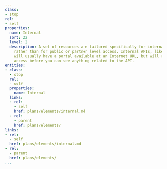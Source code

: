 ```yaml
---
class:
- stop
rel:
- self
properties:
  name: Internal
  sort: 22
  level: 2
  description: A set of resources are tailored specifically for internal consumption
    rather than for public or partner level access. Internal APIs, like public ones
    will usually have a portal available at an Internet URL, but will require additional
    access before you can see anything related to the API.
entities:
- class:
  - stop
  rel:
  - self
  properties:
    name: Internal
  links:
  - rel:
    - self
    href: plans/elements/internal.md
  - rel:
    - parent
    href: plans/elements/
links:
- rel:
  - self
  href: plans/elements/internal.md
- rel:
  - parent
  href: plans/elements/
...
```

